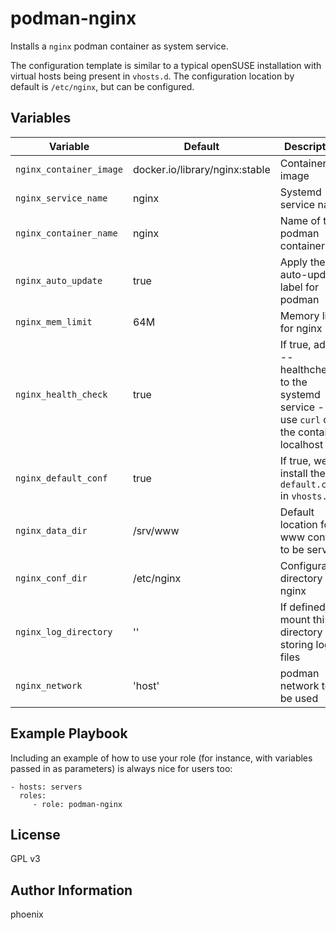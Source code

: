 # podman-nginx

Installs a `nginx` podman container as system service.

The configuration template is similar to a typical openSUSE installation with virtual hosts being present in `vhosts.d`.
The configuration location by default is `/etc/nginx`, but can be configured.

## Variables

| Variable | Default | Description |
|----------|---------|-------------|
| `nginx_container_image` | docker.io/library/nginx:stable | Container image |
| `nginx_service_name` |  nginx | Systemd service name |
| `nginx_container_name` | nginx | Name of the podman container |
| `nginx_auto_update` | true | Apply the auto-update label for podman |
| `nginx_mem_limit` | 64M | Memory limit for nginx |
| `nginx_health_check` | true | If true, add a --healthcheck to the systemd service - we use `curl` on the container localhost |
| `nginx_default_conf` | true | If true, we install the `default.conf` in `vhosts.d` |
| `nginx_data_dir` | /srv/www | Default location for www content to be served |
| `nginx_conf_dir` | /etc/nginx | Configuration directory for nginx |
| `nginx_log_directory` | '' | If defined, mount this directory for storing log files |
| `nginx_network` | 'host' | podman network to be used |

## Example Playbook

Including an example of how to use your role (for instance, with variables passed in as parameters) is always nice for users too:

    - hosts: servers
      roles:
         - role: podman-nginx

## License

GPL v3

## Author Information

phoenix
